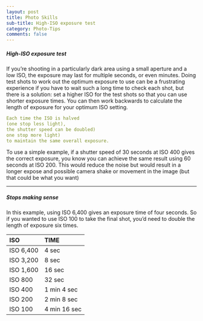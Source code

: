 ```yaml
---
layout: post
title: Photo Skills
sub-title: High-ISO exposure test
category: Photo-Tips
comments: false
---
```


##### High-ISO exposure test
If you’re shooting in a particularly dark area using a small aperture and a low ISO, the exposure may last for multiple seconds, or even minutes. Doing test shots to work out the optimum exposure to use can be a frustrating experience if you have to wait such a long time to check each shot, but there is a solution: set a higher ISO for the test shots so that you can use shorter exposure times. You can then work backwards to calculate the length of exposure for your optimum ISO setting.




```yaml
Each time the ISO is halved 
(one stop less light), 
the shutter speed can be doubled) 
one stop more light) 
to maintain the same overall exposure.
```

To use a simple example, if a shutter speed of 30 seconds at ISO 400 gives the correct exposure, you know you can achieve the same result using 60 seconds at ISO 200. This would reduce the noise but would result in a longer expose and possible camera shake or movement in the image (but that could be what you want)

--- 
##### Stops making sense
In this example, using ISO 6,400 gives an exposure time of four seconds. So if you wanted to use ISO 100 to take the final shot, you’d need to double the length of exposure six times.

| ISO | TIME | 
|:--|:--|
| ISO 6,400  | 4 sec | 
| ISO 3,200  | 8 sec |
| ISO 1,600  | 16 sec | 
| ISO 800  | 32 sec |
| ISO 400  | 1 min 4 sec
| ISO 200  | 2 min 8 sec | 
| ISO 100  | 4 min 16 sec |
